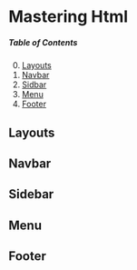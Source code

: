 # Mastering Html

##### Table of Contents  

0. [Layouts](#layouts)
1. [Navbar](#navbar)
2. [Sidbar](#sidebar)
3. [Menu](#menu)
4. [Footer](#footer)

<a name="layouts" />

## Layouts

<a name="navbar" />

## Navbar

<a name="sidebar" />

## Sidebar

<a name="menu" />

## Menu

<a name="footer" />

## Footer
